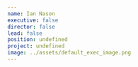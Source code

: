 ```yaml
---
name: Ian Nason
executive: false
director: false
lead: false
position: undefined
project: undefined
image: ../assets/default_exec_image.png
---
```

